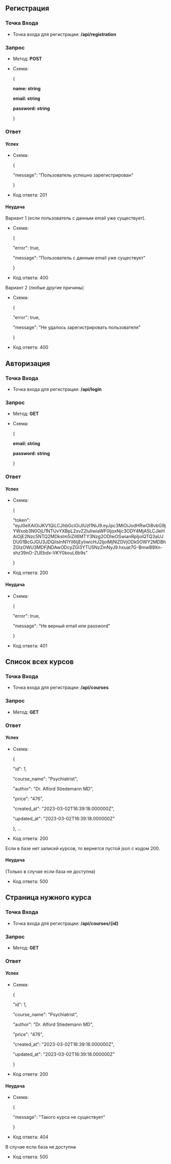 ## Регистрация

### Точка Входа

- Точка входа для регистрации: **/api/registration**

### Запрос

- Метод: **POST**

- Схема:

    {

    **name: string**

    **email: string**

    **password: string**

    }

### Ответ

#### Успех

- Схема:

  {

  "message": "Пользователь успешно зарегистрирован"

  }
- Код ответа: 201

#### Неудача

Вариант 1 (если пользователь с данным email уже существует).

- Схема:

  {

  "error": true,

  "message": "Пользователь с данным email уже существует"

  }

- Код ответа: 400

Вариант 2 (любые другие причины)

- Схема:

  {

  "error": true,

  "message": "Не удалось зарегистрировать пользователя"

  }

- Код ответа: 400


## Авторизация

### Точка Входа

- Точка входа для регистрации: **/api/login**

### Запрос

- Метод: **GET**

- Схема:

  {

  **email: string**

  **password: string**

  }

### Ответ

#### Успех

- Схема:

  {

    "token": "eyJ0eXAiOiJKV1QiLCJhbGciOiJIUzI1NiJ9.eyJpc3MiOiJodHRwOi8vbG9jYWxob3N0OjU1NTUvYXBpL2xvZ2luIiwiaWF0IjoxNjc3ODY4MjA5LCJleHAiOjE2Nzc5NTQ2MDksIm5iZiI6MTY3Nzg2ODIwOSwianRpIjoiQTQ3aUJDU01BcGJGU3JDQiIsInN1YiI6IjEyIiwicHJ2IjoiMjNiZDVjODk0OWY2MDBhZGIzOWU3MDFjNDAwODcyZGI3YTU5NzZmNyJ9.hxuat7G-BmwB9Xn-shz39nO-ZUEbdx-VKY0kouL6b9s"

  }
- Код ответа: 200

#### Неудача

- Схема:

  {

  "error": true,

  "message": "Не верный email или password"

  }

- Код ответа: 401


## Список всех курсов

### Точка Входа

- Точка входа для регистрации: **/api/courses**

### Запрос

- Метод: **GET**

### Ответ

#### Успех

- Схема:

  {

  "id": 1,

  "course_name": "Psychiatrist",

  "author": "Dr. Alford Stiedemann MD",

  "price": "476",

  "created_at": "2023-03-02T16:39:18.000000Z",

  "updated_at": "2023-03-02T16:39:18.000000Z"

  }, ...

- Код ответа: 200

Если в базе нет записей курсов, то вернется пустой json с кодом 200.

#### Неудача

(Только в случае если база не доступна)

- Код ответа: 500


## Страница нужного курса

### Точка Входа

- Точка входа для регистрации: **/api/courses/{id}**

### Запрос

- Метод: **GET**

### Ответ

#### Успех

- Схема:

  {

  "id": 1,

  "course_name": "Psychiatrist",

  "author": "Dr. Alford Stiedemann MD",

  "price": "476",

  "created_at": "2023-03-02T16:39:18.000000Z",

  "updated_at": "2023-03-02T16:39:18.000000Z"

  }
- Код ответа: 200

#### Неудача

- Схема:

  {

  "message": "Такого курса не существует"

  }

- Код ответа: 404

В случае если база не доступна

- Код ответа: 500
